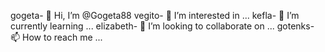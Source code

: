 gogeta- 👋 Hi, I’m @Gogeta88
vegito- 👀 I’m interested in ...
kefla- 🌱 I’m currently learning ...
elizabeth- 💞️ I’m looking to collaborate on ...
gotenks- 📫 How to reach me ...

<!---
Gogeta88/Gogeta88 is a ✨ special ✨ repository because its `README.md` (this file) appears on your GitHub profile.
You can click the Preview link to take a look at your changes.
--->

